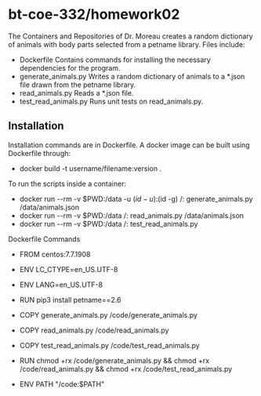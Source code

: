 # bt-coe-332/homework02

The Containers and Repositories of Dr. Moreau creates a random dictionary of animals with body parts
selected from a petname library. Files include:
  
* Dockerfile              Contains commands for installing the necessary dependencies for the program.
* generate_animals.py     Writes a random dictionary of animals to a *.json file drawn from the petname library.
* read_animals.py         Reads a *.json file.
* test_read_animals.py    Runs unit tests on read_animals.py.

## Installation

Installation commands are in Dockerfile. A docker image can be built using Dockerfile through: 

* docker build -t username/filename:version .

To run the scripts inside a container:

* docker run --rm -v $PWD:/data -u $(id -u):$(id -g) <username>/<filename>:<version> generate_animals.py /data/animals.json
* docker run --rm -v $PWD:/data <username>/<filename>:<version> read_animals.py /data/animals.json
* docker run --rm -v $PWD:/data <username>/<filename>:<version> test_read_animals.py


Dockerfile Commands

* FROM centos:7.7.1908
* ENV LC_CTYPE=en_US.UTF-8
* ENV LANG=en_US.UTF-8
* RUN pip3 install petname==2.6

* COPY generate_animals.py /code/generate_animals.py
* COPY read_animals.py /code/read_animals.py
* COPY test_read_animals.py /code/test_read_animals.py

* RUN chmod +rx /code/generate_animals.py && chmod +rx /code/read_animals.py && chmod +rx /code/test_read_animals.py

* ENV PATH "/code:$PATH"
